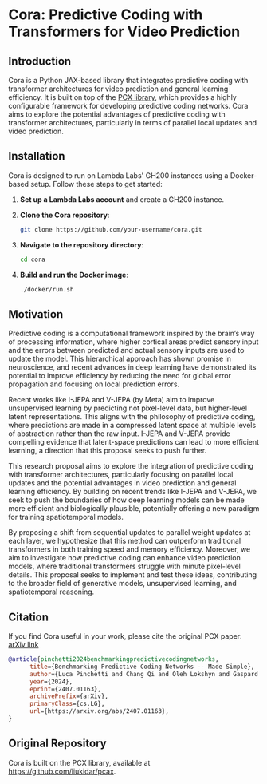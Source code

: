 # Cora: Predictive Coding with Transformers for Video Prediction

## Introduction

Cora is a Python JAX-based library that integrates predictive coding with transformer architectures for video prediction and general learning efficiency. It is built on top of the [PCX library](https://github.com/liukidar/pcax), which provides a highly configurable framework for developing predictive coding networks. Cora aims to explore the potential advantages of predictive coding with transformer architectures, particularly in terms of parallel local updates and video prediction.

## Installation

Cora is designed to run on Lambda Labs' GH200 instances using a Docker-based setup. Follow these steps to get started:

1. **Set up a Lambda Labs account** and create a GH200 instance.
2. **Clone the Cora repository**:  

   ```bash
   git clone https://github.com/your-username/cora.git
   ```
   
3. **Navigate to the repository directory**:

      ```bash
      cd cora
      ```

4. **Build and run the Docker image**:

      ```bash
      ./docker/run.sh
      ```

## Motivation
Predictive coding is a computational framework inspired by the brain’s way of processing information, where higher cortical areas predict sensory input and the errors between predicted and actual sensory inputs are used to update the model. This hierarchical approach has shown promise in neuroscience, and recent advances in deep learning have demonstrated its potential to improve efficiency by reducing the need for global error propagation and focusing on local prediction errors.

Recent works like I-JEPA and V-JEPA (by Meta) aim to improve unsupervised learning by predicting not pixel-level data, but higher-level latent representations. This aligns with the philosophy of predictive coding, where predictions are made in a compressed latent space at multiple levels of abstraction rather than the raw input. I-JEPA and V-JEPA provide compelling evidence that latent-space predictions can lead to more efficient learning, a direction that this proposal seeks to push further.

This research proposal aims to explore the integration of predictive coding with transformer architectures, particularly focusing on parallel local updates and the potential advantages in video prediction and general learning efficiency. By building on recent trends like I-JEPA and V-JEPA, we seek to push the boundaries of how deep learning models can be made more efficient and biologically plausible, potentially offering a new paradigm for training spatiotemporal models.

By proposing a shift from sequential updates to parallel weight updates at each layer, we hypothesize that this method can outperform traditional transformers in both training speed and memory efficiency. Moreover, we aim to investigate how predictive coding can enhance video prediction models, where traditional transformers struggle with minute pixel-level details. This proposal seeks to implement and test these ideas, contributing to the broader field of generative models, unsupervised learning, and spatiotemporal reasoning.

## Citation
If you find Cora useful in your work, please cite the original PCX paper: [arXiv link](https://arxiv.org/abs/2407.01163)

```bibtex
@article{pinchetti2024benchmarkingpredictivecodingnetworks,
      title={Benchmarking Predictive Coding Networks -- Made Simple}, 
      author={Luca Pinchetti and Chang Qi and Oleh Lokshyn and Gaspard Olivers and Cornelius Emde and Mufeng Tang and Amine M'Charrak and Simon Frieder and Bayar Menzat and Rafal Bogacz and Thomas Lukasiewicz and Tommaso Salvatori},
      year={2024},
      eprint={2407.01163},
      archivePrefix={arXiv},
      primaryClass={cs.LG},
      url={https://arxiv.org/abs/2407.01163}, 
}
```

## Original Repository
Cora is built on the PCX library, available at https://github.com/liukidar/pcax.